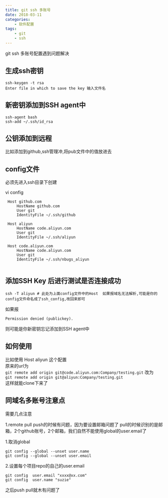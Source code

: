 ```yaml
---
title: git ssh 多账号
date: 2018-03-11 
categories:
    - 软件配置
tags: 
    - git
    - ssh
---
```


git ssh 多账号配置遇到问题解决
<!--more-->
## 生成ssh密钥
```
ssh-keygen -t rsa
Enter file in which to save the key 输入文件名
```
## 新密钥添加到SSH agent中
 ```
 ssh-agent bash
 ssh-add ~/.ssh/id_rsa
 ```
 
## 公钥添加到远程
比如添加到github,ssh管理冲,将pub文件中的值放进去
## config文件
 必须先进入ssh目录下创建

 vi config

```
 Host github.com
	 HostName github.com
	 User git
	 IdentityFile ~/.ssh/github
 
 Host aliyun
	 HostName code.aliyun.com
	 User git
	 IdentityFile ~/.ssh/aliyun

 Host code.aliyun.com
	 HostName code.aliyun.com
	 User git
	 IdentityFile ~/.ssh/nbugs_aliyun
	 
```

## 添加SSH Key 后进行测试是否连接成功
```
ssh -T aliyun # 此处为上面config文件中的Host  如果报域名无法解析,可能是你的config文件命名成了ssh_config,改回来即可
```
如果报 
```
Permission denied (publickey).
```
则可能是你新密钥忘记添加到SSH agent中

## 如何使用
比如使用 Host aliyun 这个配置<br/>
原来的url为<br/>
```git remote add origin git@code.aliyun.com:Company/testing.git```
改为<br/>
```git remote add origin git@aliyun:Company/testing.git```
<br/>
这样就能clone下来了


## 同域名多账号注意点
需要几点注意

1.remote pull push的时候有问题，因为要设置邮箱问题了 pull的时候识别的是邮箱，2个github账号，2个邮箱，我们自然不能使用global的user.email了

1.取消global

```
git config --global --unset user.name
git config --global --unset user.email
```

2.设置每个项目repo的自己的user.email

```
git config  user.email "xxxx@xx.com"
git config  user.name "suzie"
```
之后push pull就木有问题了

